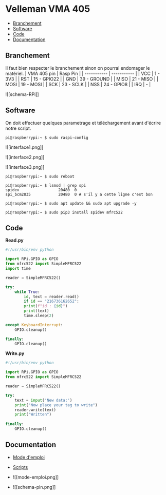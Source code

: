 
# __Velleman VMA 405__

- [Branchement](##**Branchement**)
- [Software](##**Software**)
- [Code](##**Code**)
- [Documentation](##**Documentation**)


## **Branchement**

Il faut bien respecter le branchement sinon on pourrai endomager le matériel.
| VMA 405 pin | Rasp Pin    |
| ----------- | ----------- |
| VCC         | 1 - 3V3     |
| RST         | 15 - GPIO22 |
| GND         | 39 - GROUND |
| MISO        | 21 - MISO   |
| MOSI        | 19 - MOSI   |
| SCK         | 23 - SCLK   |
| NSS         | 24 - GPIO8  |
| IRQ         | -            |

![[schema-RPi]]


## **Software**

On doit effectuer quelques parametrage et téléchargement avant d'écrire notre script.

```shell
pi@raspberrypi:~ $ sudo raspi-config
```

![[interface1.png]]

![[interface2.png]]

![[interface3.png]]

```shell
pi@raspberrypi:~ $ sudo reboot
```

```shell
pi@raspberrypi:~ $ lsmod | grep spi
spidev                 20480  0
spi_bcm2835            20480  0 # s'il y a cette ligne c'est bon
```

```shell
pi@raspberrypi:~ $ sudo apt update && sudo apt upgrade -y
```

```shell
pi@raspberrypi:~ $ sudo pip3 install spidev mfrc522
```


## **Code**

**Read.py**

```python
#!/usr/bin/env python

import RPi.GPIO as GPIO
from mfrc522 import SimpleMFRC522
import time

reader = SimpleMFRC522()

try:
    while True:
        id, text = reader.read()
        if id == "216736162652":
        print(f"id : {id}")
        print(text)
        time.sleep(2)

except KeyboardInterrupt:
    GPIO.cleanup()

finally:
    GPIO.cleanup()
```

**Write.py**

```python
#!/usr/bin/env python

import RPi.GPIO as GPIO 
from mfrc522 import SimpleMFRC522

reader = SimpleMFRC522() 

try: 
	text = input('New data:')
	print("Now place your tag to write")
	reader.write(text)
	print("Written")
	
finally:
	GPIO.cleanup()
```


## **Documentation**

- [Mode d'emploi](https://www.velleman.eu/downloads/29/vma405_a4v03.pdf)

- [Scripts](https://pimylifeup.com/raspberry-pi-rfid-rc522/)

- ![[mode-emploi.png]]

- ![[schema-pin.png]]
